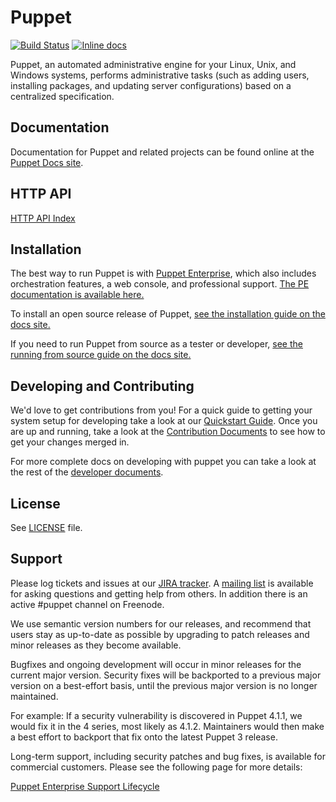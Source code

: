 Puppet
======

[![Build Status](https://travis-ci.org/puppetlabs/puppet.png?branch=master)](https://travis-ci.org/puppetlabs/puppet)
[![Inline docs](https://inch-ci.org/github/puppetlabs/puppet.png)](https://inch-ci.org/github/puppetlabs/puppet)

Puppet, an automated administrative engine for your Linux, Unix, and Windows systems, performs
administrative tasks (such as adding users, installing packages, and updating server
configurations) based on a centralized specification.

Documentation
-------------

Documentation for Puppet and related projects can be found online at the
[Puppet Docs site](https://docs.puppetlabs.com).

HTTP API
--------
[HTTP API Index](https://docs.puppetlabs.com/puppet/latest/reference/http_api/http_api_index.html)

Installation
------------

The best way to run Puppet is with [Puppet Enterprise](https://puppetlabs.com/puppet/puppet-enterprise),
which also includes orchestration features, a web console, and professional support.
[The PE documentation is available here.](https://docs.puppetlabs.com/pe/latest)

To install an open source release of Puppet,
[see the installation guide on the docs site.](http://docs.puppetlabs.com/puppet/latest/reference/install_pre.html)

If you need to run Puppet from source as a tester or developer,
[see the running from source guide on the docs site.](https://docs.puppetlabs.com/guides/from_source.html)

Developing and Contributing
------

We'd love to get contributions from you! For a quick guide to getting your
system setup for developing take a look at our [Quickstart
Guide](docs/quickstart.md). Once you are up and running, take a look at the
[Contribution Documents](CONTRIBUTING.md) to see how to get your changes merged
in.

For more complete docs on developing with puppet you can take a look at the
rest of the [developer documents](docs/index.md).

License
-------

See [LICENSE](LICENSE) file.

Support
-------

Please log tickets and issues at our [JIRA tracker](https://tickets.puppetlabs.com).  A [mailing
list](https://groups.google.com/forum/?fromgroups#!forum/puppet-users) is
available for asking questions and getting help from others. In addition there
is an active #puppet channel on Freenode.

We use semantic version numbers for our releases, and recommend that users stay
as up-to-date as possible by upgrading to patch releases and minor releases as
they become available.

Bugfixes and ongoing development will occur in minor releases for the current
major version. Security fixes will be backported to a previous major version on
a best-effort basis, until the previous major version is no longer maintained.

For example: If a security vulnerability is discovered in Puppet 4.1.1, we
would fix it in the 4 series, most likely as 4.1.2. Maintainers would then make
a best effort to backport that fix onto the latest Puppet 3 release.

Long-term support, including security patches and bug fixes, is available for
commercial customers. Please see the following page for more details:

[Puppet Enterprise Support Lifecycle](https://puppetlabs.com/misc/puppet-enterprise-lifecycle)

